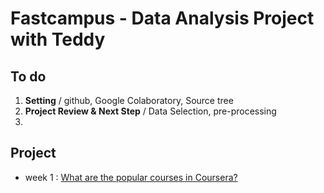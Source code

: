 # Fastcampus - Data Analysis Project with Teddy

## To do
1. **Setting** / github, Google Colaboratory, Source tree
2. **Project Review & Next Step** / Data Selection, pre-processing
3.


## Project
- week 1 : [What are the popular courses in Coursera?](https://github.com/seungwon0601/fastcampus_lop/blob/master/coursera.ipynb)
